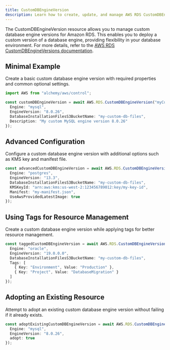 ```yaml
---
title: CustomDBEngineVersion
description: Learn how to create, update, and manage AWS RDS CustomDBEngineVersions using Alchemy Cloud Control.
---
```



The CustomDBEngineVersion resource allows you to manage custom database engine versions for Amazon RDS. This enables you to deploy a custom version of a database engine, providing flexibility in your database environment. For more details, refer to the [AWS RDS CustomDBEngineVersions documentation](https://docs.aws.amazon.com/rds/latest/userguide/).

## Minimal Example

Create a basic custom database engine version with required properties and common optional settings.

```ts
import AWS from "alchemy/aws/control";

const customDBEngineVersion = await AWS.RDS.CustomDBEngineVersion("myCustomDBEngineVersion", {
  Engine: "mysql",
  EngineVersion: "8.0.26",
  DatabaseInstallationFilesS3BucketName: "my-custom-db-files",
  Description: "My custom MySQL engine version 8.0.26"
});
```

## Advanced Configuration

Configure a custom database engine version with additional options such as KMS key and manifest file.

```ts
const advancedCustomDBEngineVersion = await AWS.RDS.CustomDBEngineVersion("myAdvancedCustomDBEngineVersion", {
  Engine: "postgres",
  EngineVersion: "13.3",
  DatabaseInstallationFilesS3BucketName: "my-custom-db-files",
  KMSKeyId: "arn:aws:kms:us-west-2:123456789012:key/my-key-id",
  Manifest: "my-manifest.json",
  UseAwsProvidedLatestImage: true
});
```

## Using Tags for Resource Management

Create a custom database engine version while applying tags for better resource management.

```ts
const taggedCustomDBEngineVersion = await AWS.RDS.CustomDBEngineVersion("myTaggedCustomDBEngineVersion", {
  Engine: "oracle",
  EngineVersion: "19.0.0.0",
  DatabaseInstallationFilesS3BucketName: "my-custom-db-files",
  Tags: [
    { Key: "Environment", Value: "Production" },
    { Key: "Project", Value: "DatabaseMigration" }
  ]
});
```

## Adopting an Existing Resource

Attempt to adopt an existing custom database engine version without failing if it already exists.

```ts
const adoptExistingCustomDBEngineVersion = await AWS.RDS.CustomDBEngineVersion("myAdoptExistingCustomDBEngineVersion", {
  Engine: "mysql",
  EngineVersion: "8.0.26",
  adopt: true
});
```
